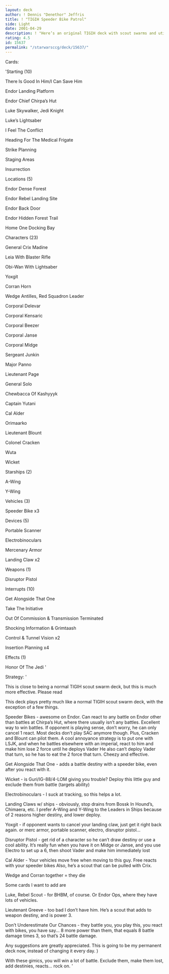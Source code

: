 ```yaml
---
layout: deck
author: ! Dennis "Denethor" Jeffris
title: ! "TIGIH Speeder Bike Patrol"
side: Light
date: 2001-04-29
description: ! "Here’s an original TIGIH deck with scout swarms and utilizes speeder bikes.  Thanks for reviewing."
rating: 4.5
id: 15637
permalink: "/starwarsccg/deck/15637/"
---
```

Cards: 

'Starting (10)

There Is Good In Him/I Can Save Him

Endor Landing Platform

Endor Chief Chirpa’s Hut

Luke Skywalker, Jedi Knight

Luke’s Lightsaber

I Feel The Conflict

Heading For The Medical Frigate

Strike Planning

Staging Areas

Insurrection


Locations (5)

Endor Dense Forest

Endor Rebel Landing Site

Endor Back Door

Endor Hidden Forest Trail

Home One Docking Bay


Characters (23)

General Crix Madine

Leia With Blaster Rifle

Obi-Wan With Lightsaber

Yoxgit

Corran Horn

Wedge Antilles, Red Squadron Leader

Corporal Delevar

Corporal Kensaric

Corporal Beezer

Corporal Janse

Corporal Midge

Sergeant Junkin

Major Panno

Lieutenant Page

General Solo

Chewbacca Of Kashyyyk

Captain Yutani

Cal Alder

Orimaarko

Lieutenant Blount

Colonel Cracken

Wuta

Wicket


Starships (2)

A-Wing

Y-Wing


Vehicles (3)

Speeder Bike x3


Devices (5)

Portable Scanner

Electrobinoculars

Mercenary Armor

Landing Claw x2


Weapons (1)

Disruptor Pistol


Interrupts (10)

Get Alongside That One

Take The Initiative

Out Of Commission & Transmission Terminated

Shocking Information & Grimtaash

Control & Tunnel Vision x2

Insertion Planning x4


Effects (1)

Honor Of The Jedi '

Strategy: '

This is close to being a normal TIGIH scout swarm deck, but this is much more effective.  Please read


This deck plays pretty much like a normal TIGIH scout swarm deck, with the exception of a few things.


Speeder Bikes - awesome on Endor.  Can react to any battle on Endor other than battles at Chirpa’s Hut, where there usually isn’t any battles.  Excellent way to win battles.  If opponent is playing sense, don’t worry, he can only cancel 1 react.  Most decks don’t play SAC anymore though.  Plus, Cracken and Blount can pilot them.  A cool annoyance strategy is to put one with LSJK, and when he battles elsewhere with an imperial, react to him and make him lose 2 force until he deploys Vader  He also can’t deploy Vader that turn, so he has to eat the 2 force that turn.  Cheezy and effective.


Get Alongside That One - adds a battle destiny with a speeder bike, even after you react with it.


Wicket - is Guri/IG-88/4-LOM giving you trouble?  Deploy this little guy and exclude them from battle (targets ability)


Electrobinoculars - I suck at tracking, so this helps a lot.


Landing Claws w/ ships - obviously, stop drains from Bossk In Hound’s, Chimaera, etc.  I prefer A-Wing and Y-Wing to the Leaders in Ships because of 2 reasons  higher destiny, and lower deploy.


Yoxgit - if opponent wants to cancel your landing claw, just get it right back again.  or merc armor, portable scanner, electro, disruptor pistol...


Disruptor Pistol - get rid of a character so he can’t draw destiny  or use a cool ability.  It’s really fun when you have it on Midge or Janse, and you use Electro to set up a 6, then shoot Vader and make him immediately lost


Cal Alder - Your vehicles move free when moving to this guy.  Free reacts with your speeder bikes  Also, he’s a scout that can be pulled with Crix.


Wedge and Corran together = they die


Some cards I want to add are


Luke, Rebel Scout - for BHBM, of course.  Or Endor Ops, where they have lots of vehicles.


Lieutenant Greeve - too bad I don’t have him.  He’s a scout that adds to weapon destiny, and is power 3.


Don’t Underestimate Our Chances - they battle you, you play this, you react with bikes, you have say... 8 more power than them, that equals 8 battle damage times 3, so that’s 24 battle damage.


Any suggestions are greatly appreciated.  This is going to be my permanent deck now, instead of changing it every day.  )


With these gimics, you will win a lot of battle.  Exclude them, make them lost, add destinies, reacts... rock on.  '
